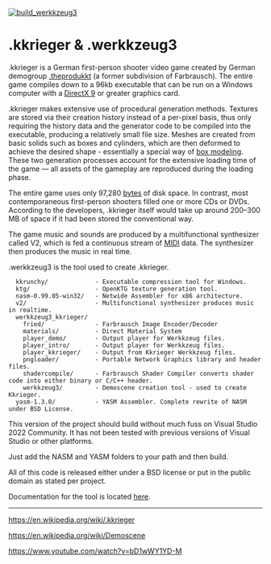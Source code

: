 [![build_werkkzeug3](https://github.com/steven-schronk/Kkrieger-Werkkzeug3/actions/workflows/build_werkkzeug3.yml/badge.svg)](https://github.com/steven-schronk/Kkrieger-Werkkzeug3/actions/workflows/build_werkkzeug3.yml)

# .kkrieger & .werkkzeug3

.kkrieger is a German first-person shooter video game created by German demogroup [.theprodukkt](http://www.theproduct.de/) (a former subdivision of Farbrausch).  The entire game compiles down to a 96kb executable that can be run on a Windows computer with a [DirectX 9](https://en.wikipedia.org/wiki/DirectX) or greater graphics card.

.kkrieger makes extensive use of procedural generation methods. Textures are stored via their creation history instead of a per-pixel basis, thus only requiring the history data and the generator code to be compiled into the executable, producing a relatively small file size. Meshes are created from basic solids such as boxes and cylinders, which are then deformed to achieve the desired shape - essentially a special way of [box modeling](https://en.wikipedia.org/wiki/Box_modeling). These two generation processes account for the extensive loading time of the game — all assets of the gameplay are reproduced during the loading phase.

The entire game uses only 97,280 [bytes](https://en.wikipedia.org/wiki/Byte) of disk space. In contrast, most contemporaneous first-person shooters filled one or more CDs or DVDs. According to the developers, .kkrieger itself would take up around 200–300 MB of space if it had been stored the conventional way.

The game music and sounds are produced by a multifunctional synthesizer called V2, which is fed a continuous stream of [MIDI](https://en.wikipedia.org/wiki/MIDI) data. The synthesizer then produces the music in real time.

.werkkzeug3 is the tool used to create .kkrieger.

```
  kkrunchy/             - Executable compression tool for Windows.
  ktg/                  - OpenKTG texture generation tool.
  nasm-0.99.05-win32/   - Netwide Assembler for x86 architecture.
  v2/                   - Multifunctional synthesizer produces music in realtime.
  werkkzeug3_kkrieger/
    fried/              - Farbrausch Image Encoder/Decoder
    materials/          - Direct Material System
    player_demo/        - Output player for Werkkzeug files.
    player_intro/       - Output player for Werkkzeug files.
    player_kkrieger/    - Output from Kkrieger Werkkzeug files.
    pngloader/          - Portable Network Graphics library and header files.
    shadercompile/      - Farbrausch Shader Compiler converts shader code into either binary or C/C++ header.
    werkkzeug3/         - Demoscene creation tool - used to create Kkrieger.
  yasm-1.3.0/           - YASM Assembler. Complete rewrite of NASM under BSD License.
```

This version of the project should build without much fuss on Visual Studio 2022 Community. It has not been tested with previous versions of Visual Studio or other platforms.

Just add the NASM and YASM folders to your path and then build.

All of this code is released either under a BSD license or put in the public domain as stated per project.

Documentation for the tool is located [here](docs/index.md).

----

https://en.wikipedia.org/wiki/.kkrieger

https://en.wikipedia.org/wiki/Demoscene

https://www.youtube.com/watch?v=bD1wWY1YD-M


